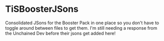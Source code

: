 # TiSBoosterJSons
Consolidated JSons for the Booster Pack in one place so you don't have to toggle around between files to get them. I'm still needing a response from the Unchained Dev before their jsons get added here!
